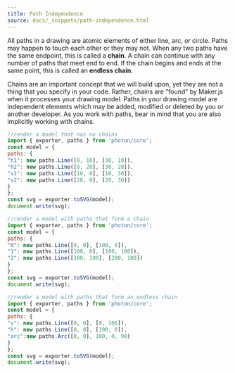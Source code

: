 ```yaml
---
title: Path Independence
source: docs/_snippets/path-independence.html
---
```


All paths in a drawing are atomic elements of either line, arc, or circle. Paths may happen to touch each other or they may not.
When any two paths have the same endpoint, this is called a **chain**. A chain can continue with any number of paths that meet end to end.
If the chain begins and ends at the same point, this is called an **endless chain**.

Chains are an important concept that we will build upon, yet they are not a thing that you specify in your code.
Rather, chains are "found" by Maker.js when it processes your drawing model.
Paths in your drawing model are independent elements which may be added, modified or deleted by you or another developer.
As you work with paths, bear in mind that you are also implicitly working with chains.

```javascript
//render a model that nas no chains
import { exporter, paths } from 'photon/core';
const model = {
paths: {
"h1": new paths.Line([0, 10], [30, 10]),
"h2": new paths.Line([0, 20], [30, 20]),
"v1": new paths.Line([10, 0], [10, 30]),
"v2": new paths.Line([20, 0], [20, 30])
}
};
const svg = exporter.toSVG(model);
document.write(svg);
```
```javascript
//render a model with paths that form a chain
import { exporter, paths } from 'photon/core';
const model = {
paths: {
"0": new paths.Line([0, 0], [100, 0]),
"1": new paths.Line([100, 0], [100, 100]),
"2": new paths.Line([100, 100], [200, 100])
}
};
const svg = exporter.toSVG(model);
document.write(svg);
```
```javascript
//render a model with paths that form an endless chain
import { exporter, paths } from 'photon/core';
const model = {
paths: {
"v": new paths.Line([0, 0], [0, 100]),
"h": new paths.Line([0, 0], [100, 0]),
"arc":new paths.Arc([0, 0], 100, 0, 90)
}
};
const svg = exporter.toSVG(model);
document.write(svg);
```
